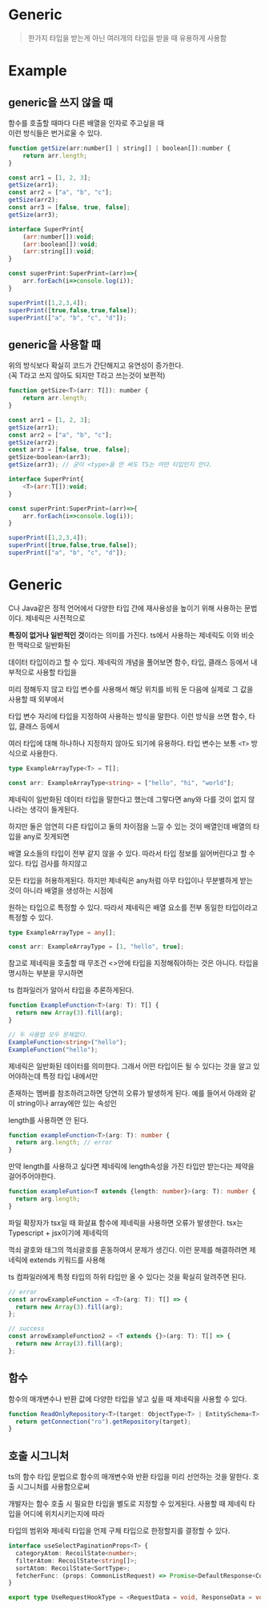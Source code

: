 # Generic
> 한가지 타입을 받는게 아닌 여러개의 타입을 받을 때 유용하게 사용함

# Example
## generic을 쓰지 않을 때
함수를 호출할 때마다 다른 배열을 인자로 주고싶을 때  
이런 방식들은 번거로울 수 있다.
  
```javascript
function getSize(arr:number[] | string[] | boolean[]):number {
    return arr.length;
}

const arr1 = [1, 2, 3];
getSize(arr1);
const arr2 = ["a", "b", "c"];
getSize(arr2);
const arr3 = [false, true, false];
getSize(arr3);
```

```javascript
interface SuperPrint{
    (arr:number[]):void;
    (arr:boolean[]):void;
    (arr:string[]):void;
}

const superPrint:SuperPrint=(arr)=>{
    arr.forEach(i=>console.log(i));
}

superPrint([1,2,3,4]);
superPrint([true,false,true,false]);
superPrint(["a", "b", "c", "d"]);
```

## generic을 사용할 때
위의 방식보다 확실히 코드가 간단해지고 유연성이 증가한다.  
(꼭 T라고 쓰지 않아도 되지만 T라고 쓰는것이 보편적)

```javascript
function getSize<T>(arr: T[]): number {
    return arr.length;
}

const arr1 = [1, 2, 3];
getSize(arr1);
const arr2 = ["a", "b", "c"];
getSize(arr2);
const arr3 = [false, true, false];
getSize<boolean>(arr3);
getSize(arr3); // 굳이 <type>을 안 써도 TS는 어떤 타입인지 안다.
```

```javascript
interface SuperPrint{
    <T>(arr:T[]):void;
}

const superPrint:SuperPrint=(arr)=>{
    arr.forEach(i=>console.log(i));
}

superPrint([1,2,3,4]);
superPrint([true,false,true,false]);
superPrint(["a", "b", "c", "d"]);
```

# Generic
C나 Java같은 정적 언어에서 다양한 타입 간에 재사용성을 높이기 위해 사용하는 문법이다. 제네릭은 사전적으로

**특징이 없거나 일반적인 것**이라는 의미를 가진다. ts에서 사용하는 제네릭도 이와 비슷한 맥락으로 일반화된

데이터 타입이라고 할 수 있다. 제네릭의 개념을 풀어보면 함수, 타입, 클래스 등에서 내부적으로 사용할 타입을

미리 정해두지 않고 타입 변수를 사용해서 해당 위치를 비워 둔 다음에 실제로 그 값을 사용할 때 외부에서

타입 변수 자리에 타입을 지정하여 사용하는 방식을 말한다. 이런 방식을 쓰면 함수, 타입, 클래스 등에서

여러 타입에 대해 하나하나 지정하지 않아도 되기에 유용하다. 타입 변수는 보통 `<T>` 방식으로 사용한다.
```ts
type ExampleArrayType<T> = T[];

const arr: ExampleArrayType<string> = ["hello", "hi", "world"]; 
```
제네릭이 일반화된 데이터 타입을 말한다고 했는데 그렇다면 any와 다를 것이 없지 않나라는 생각이 들게된다.

하지만 둘은 엄연히 다른 타입이고 둘의 차이점을 느낄 수 있는 것이 배열인데 배열의 타입을 any로 짓게되면

배열 요소들의 타입이 전부 같지 않을 수 있다. 따라서 타입 정보를 잃어버린다고 할 수 있다. 타입 검사를 하지않고

모든 타입을 허용하게된다. 하지만 제네릭은 any처럼 아무 타입이나 무분별하게 받는 것이 아니라 배열을 생성하는 시점에

원하는 타입으로 특정할 수 있다. 따라서 제네릭은 배열 요소를 전부 동일한 타입이라고 특정할 수 있다.

```ts
type ExampleArrayType = any[];

const arr: ExampleArrayType = [1, "hello", true];
```
참고로 제네릭을 호출할 때 무조건 <>안에 타입을 지정해줘야하는 것은 아니다. 타입을 명시하는 부분을 무시하면

ts 컴파일러가 알아서 타입을 추론하게된다.
```ts
function ExampleFunction<T>(arg: T): T[] {
  return new Array(3).fill(arg);
}

// 두 사용법 모두 문제없다.
ExampleFunction<string>("hello");
ExampleFunction("hello");
```
제네릭은 일반화된 데이터를 의미한다. 그래서 어떤 타입이든 될 수 있다는 것을 알고 있어야하는데 특정 타입 내에서만

존재하는 멤버를 참조하려고하면 당연히 오류가 발생하게 된다. 예를 들어서 아래와 같이 string이나 array에만 있는 속성인

length를 사용하면 안 된다.
```ts
function exampleFunction<T>(arg: T): number {
  return arg.length; // error
}
```
만약 length를 사용하고 싶다면 제네릭에 length속성을 가진 타입만 받는다는 제약을 걸어주어야한다.
```ts
function exampleFuntion<T extends {length: number}>(arg: T): number {
  return arg.length;
}
```
파일 확장자가 tsx일 때 화살표 함수에 제네릭을 사용하면 오류가 발생한다. tsx는 Typescript + jsx이기에 제네릭의

꺽쇠 괄호와 태그의 꺽쇠괄호를 혼동하여서 문제가 생긴다. 이런 문제를 해결하려면 제네릭에 extends 키워드를 사용해

ts 컴파일러에게 특정 타입의 하위 타입만 올 수 있다는 것을 확실히 알려주면 된다.
```ts
// error
const arrowExampleFunction = <T>(arg: T): T[] => {
  return new Array(3).fill(arg);
};

// success
const arrowExampleFunction2 = <T extends {}>(arg: T): T[] => {
  return new Array(3).fill(arg);
};
```

## 함수
함수의 매개변수나 반환 값에 다양한 타입을 넣고 싶을 때 제네릭을 사용할 수 있다.
```ts
function ReadOnlyRepository<T>(target: ObjectType<T> | EntitySchema<T> | string): Repository<T> {
  return getConnection("ro").getRepository(target);
}
```

## 호출 시그니처
ts의 함수 타입 문법으로 함수의 매개변수와 반환 타입을 미리 선언하는 것을 말한다. 호출 시그니처를 사용함으로써

개발자는 함수 호출 시 필요한 타입을 별도로 지정할 수 있게된다. 사용할 때 제네릭 타입을 어디에 위치시키는지에 따라

타입의 범위와 제네릭 타입을 언제 구체 타입으로 한정할지를 결정할 수 있다.
```ts
interface useSelectPaginationProps<T> {
  categoryAtom: RecoilState<number>;
  filterAtom: RecoilState<string[]>;
  sortAtom: RecoilState<SortType>;
  fetcherFunc: (props: CommonListRequest) => Promise<DefaultResponse<ContentListResponse<T>>>;
}
```
```ts
export type UseRequestHookType = <RequestData = void, ResponseData = void>(baseURL?: string | Headers, defaultHeader?: Headers) => [RequestStatus, Requester<RequestData, ResponseData>];
```
